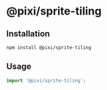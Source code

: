 # @pixi/sprite-tiling

## Installation

```bash
npm install @pixi/sprite-tiling
```

## Usage

```js
import '@pixi/sprite-tiling';
```
